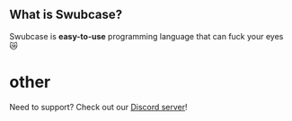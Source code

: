 ## What is Swubcase?
Swubcase is **easy-to-use** programming language that can fuck your eyes 😿
# other
Need to support? Check out our [Discord server](https://discord.gg/WzHcWwZPW2)!
